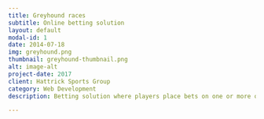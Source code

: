 ```yaml
---
title: Greyhound races
subtitle: Online betting solution
layout: default
modal-id: 1
date: 2014-07-18
img: greyhound.png
thumbnail: greyhound-thumbnail.png
alt: image-alt
project-date: 2017
client: Hattrick Sports Group
category: Web Development
description: Betting solution where players place bets on one or more out of six dogs that are racing at the track. Product is running within betting retail shops, betting terminals, as well as user browsers. Fully responsive web. Optimized for few thousand concurrent users. Besides standard and special bets, the game also features a progressive jackpot.

---
```

